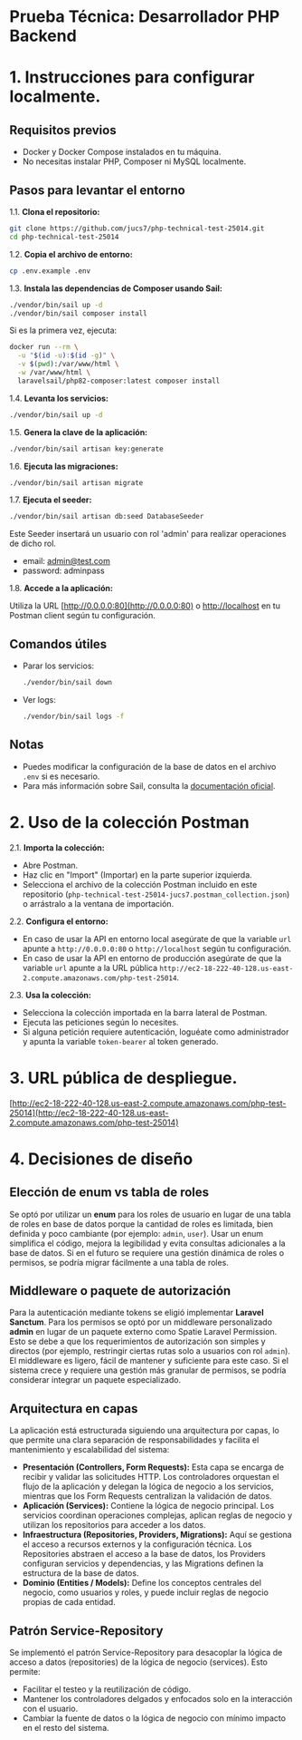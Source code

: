 # Prueba Técnica: Desarrollador PHP Backend

# 1. Instrucciones para configurar localmente.

## Requisitos previos

- Docker y Docker Compose instalados en tu máquina.
- No necesitas instalar PHP, Composer ni MySQL localmente.

## Pasos para levantar el entorno

1.1. **Clona el repositorio:**

   ```sh
   git clone https://github.com/jucs7/php-technical-test-25014.git
   cd php-technical-test-25014
   ```

1.2. **Copia el archivo de entorno:**

   ```sh
   cp .env.example .env
   ```

1.3. **Instala las dependencias de Composer usando Sail:**

   ```sh
   ./vendor/bin/sail up -d
   ./vendor/bin/sail composer install
   ```

   Si es la primera vez, ejecuta:

   ```sh
   docker run --rm \
     -u "$(id -u):$(id -g)" \
     -v $(pwd):/var/www/html \
     -w /var/www/html \
     laravelsail/php82-composer:latest composer install
   ```

1.4. **Levanta los servicios:**

   ```sh
   ./vendor/bin/sail up -d
   ```

1.5. **Genera la clave de la aplicación:**

   ```sh
   ./vendor/bin/sail artisan key:generate
   ```

1.6. **Ejecuta las migraciones:**

   ```sh
   ./vendor/bin/sail artisan migrate
   ```

1.7. **Ejecuta el seeder:**

   ```sh
   ./vendor/bin/sail artisan db:seed DatabaseSeeder
   ```
   Este Seeder insertará un usuario con rol 'admin' para realizar operaciones de dicho rol.
   - email: admin@test.com
   - password: adminpass


1.8. **Accede a la aplicación:**

   Utiliza la URL [http://0.0.0.0:80](http://0.0.0.0:80) o [http://localhost](http://localhost) en tu Postman client según tu configuración.

## Comandos útiles

- Parar los servicios:

  ```sh
  ./vendor/bin/sail down
  ```

- Ver logs:

  ```sh
  ./vendor/bin/sail logs -f
  ```

## Notas

- Puedes modificar la configuración de la base de datos en el archivo `.env` si es necesario.
- Para más información sobre Sail, consulta la [documentación oficial](https://laravel.com/docs/12.x/sail).

# 2. Uso de la colección Postman

2.1. **Importa la colección:**

   - Abre Postman.
   - Haz clic en "Import" (Importar) en la parte superior izquierda.
   - Selecciona el archivo de la colección Postman incluido en este repositorio (`php-technical-test-25014-jucs7.postman_collection.json`) o arrástralo a la ventana de importación.

2.2. **Configura el entorno:**

   - En caso de usar la API en entorno local asegúrate de que la variable `url` apunte a `http://0.0.0.0:80` o `http://localhost` según tu configuración.
   - En caso de usar la API en entorno de producción asegúrate de que la variable `url` apunte a la URL pública `http://ec2-18-222-40-128.us-east-2.compute.amazonaws.com/php-test-25014`.

2.3. **Usa la colección:**

   - Selecciona la colección importada en la barra lateral de Postman.
   - Ejecuta las peticiones según lo necesites.
   - Si alguna petición requiere autenticación, loguéate como administrador y apunta la variable `token-bearer` al token generado.

# 3. URL pública de despliegue.

[http://ec2-18-222-40-128.us-east-2.compute.amazonaws.com/php-test-25014](http://ec2-18-222-40-128.us-east-2.compute.amazonaws.com/php-test-25014)

# 4. Decisiones de diseño

## Elección de enum vs tabla de roles

Se optó por utilizar un **enum** para los roles de usuario en lugar de una tabla de roles en base de datos porque la cantidad de roles es limitada, bien definida y poco cambiante (por ejemplo: `admin`, `user`). Usar un enum simplifica el código, mejora la legibilidad y evita consultas adicionales a la base de datos. Si en el futuro se requiere una gestión dinámica de roles o permisos, se podría migrar fácilmente a una tabla de roles.

## Middleware o paquete de autorización

Para la autenticación mediante tokens se eligió implementar **Laravel Sanctum**. Para los permisos se optó por un middleware personalizado **admin** en lugar de un paquete externo como Spatie Laravel Permission. Esto se debe a que los requerimientos de autorización son simples y directos (por ejemplo, restringir ciertas rutas solo a usuarios con rol `admin`). El middleware es ligero, fácil de mantener y suficiente para este caso. Si el sistema crece y requiere una gestión más granular de permisos, se podría considerar integrar un paquete especializado.

## Arquitectura en capas

La aplicación está estructurada siguiendo una arquitectura por capas, lo que permite una clara separación de responsabilidades y facilita el mantenimiento y escalabilidad del sistema:

- **Presentación (Controllers, Form Requests):** Esta capa se encarga de recibir y validar las solicitudes HTTP. Los controladores orquestan el flujo de la aplicación y delegan la lógica de negocio a los servicios, mientras que los Form Requests centralizan la validación de datos.
- **Aplicación (Services):** Contiene la lógica de negocio principal. Los servicios coordinan operaciones complejas, aplican reglas de negocio y utilizan los repositorios para acceder a los datos.
- **Infraestructura (Repositories, Providers, Migrations):** Aquí se gestiona el acceso a recursos externos y la configuración técnica. Los Repositories abstraen el acceso a la base de datos, los Providers configuran servicios y dependencias, y las Migrations definen la estructura de la base de datos.
- **Dominio (Entities / Models):** Define los conceptos centrales del negocio, como usuarios y roles, y puede incluir reglas de negocio propias de cada entidad.

## Patrón Service-Repository

Se implementó el patrón Service-Repository para desacoplar la lógica de acceso a datos (repositories) de la lógica de negocio (services). Esto permite:
- Facilitar el testeo y la reutilización de código.
- Mantener los controladores delgados y enfocados solo en la interacción con el usuario.
- Cambiar la fuente de datos o la lógica de negocio con mínimo impacto en el resto del sistema.